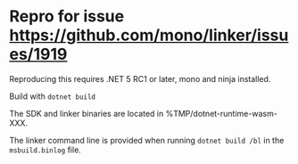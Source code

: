 ﻿# Repro for issue https://github.com/mono/linker/issues/1919

Reproducing this requires .NET 5 RC1 or later, mono and ninja installed.

Build with `dotnet build`

The SDK and linker binaries are located in %TMP/dotnet-runtime-wasm-XXX. 

The linker command line is provided when running `dotnet build /bl` in the `msbuild.binlog` file.